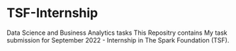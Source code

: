 # TSF-Internship
Data Science and Business Analytics tasks
This Repositry contains My task submission for September 2022 - Internship in The Spark Foundation (TSF).
